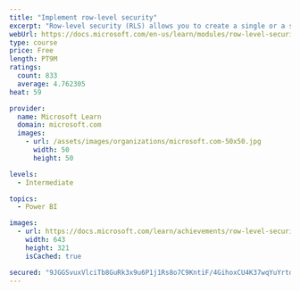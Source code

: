 ```yaml
---
title: "Implement row-level security"
excerpt: "Row-level security (RLS) allows you to create a single or a set of reports that targets data for a specific user. In this module, you will learn how to implement RLS by using either a static or dynamic method and how Microsoft Power BI simplifies testing RLS in Power BI Desktop and Power BI service."
webUrl: https://docs.microsoft.com/en-us/learn/modules/row-level-security-power-bi/
type: course
price: Free
length: PT9M
ratings:
  count: 833
  average: 4.762305
heat: 59

provider:
  name: Microsoft Learn
  domain: microsoft.com
  images:
    - url: /assets/images/organizations/microsoft.com-50x50.jpg
      width: 50
      height: 50

levels:
  - Intermediate

topics:
  - Power BI

images:
  - url: https://docs.microsoft.com/learn/achievements/row-level-security-power-bi-social.png
    width: 643
    height: 321
    isCached: true

secured: "9JGGSvuxVlciTb8GuRk3x9u6P1j1Rs8o7C9KntiF/4GihoxCU4K37wqYuYrtdbgWJ89bCAw1wKJgcMq2KAWMXAEmyU3vp9yL7v4oG+VwN/M1zUThhZhtKYQjiqQ1COvG88nW5FemhiDJrYssAORtyfKKVzpgDW9tJtQ0wm81G38PUiMAH/h9a7VpKzL27wWTIhDFMqrgl9A4wg/SQxdZHFqdiyRuG80mg1AP8XTxX4WavcXJdFImO0DP4/MtEO6UtMhb5SbHSqgsWpItlm2yzPjwLp1Y9OKVl0/NfJJuDNPUU18U0/7zBM+rbyRvRBdkhC7Zifz0j2JpIFMER1CgGOCX9iOz2FYxXCRVmJAIZWAp9XmQXkIkiTPBZtl1WNWUwe41EFy4MxRLG87gw7C6NITz0dU+wXY3+Jp5dG2xH+c=;ETeuTbLggJ7QDnLs5BgGhQ=="
---
```


